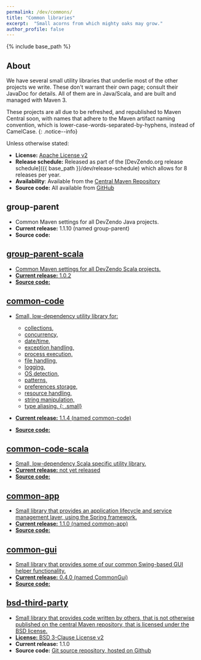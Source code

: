 ```yaml
---
permalink: /dev/commons/
title: "Common libraries"
excerpt:  "Small acorns from which mighty oaks may grow."
author_profile: false
---
```


{% include base_path %}

## About
We have several small utility libraries that underlie most of the other projects we write.
These don't warrant their own page; consult their JavaDoc for details.
All of them are in Java/Scala, and are built and managed with Maven 3.

These projects are all due to be refreshed, and republished to Maven Central soon, with names that adhere to the Maven artifact naming convention, which is lower-case-words-separated-by-hyphens, instead of CamelCase.
{: .notice--info}

Unless otherwise stated:

* **License:** <a href="http://www.apache.org/licenses/LICENSE-2.0.html">Apache License v2</a>
* **Release schedule:** Released as part of the [DevZendo.org release schedule]({{ base_path }}/dev/release-schedule) which allows for 8 releases per year.
* **Availability**: Available from the <a href="http://search.maven.org/#search%7Cga%7C1%7Cg%3A%22org.devzendo%22">Central Maven Repository</a>
* **Source code:** All available from <a href="https://github.com/devzendo">GitHub</a>

## group-parent
* Common Maven settings for all DevZendo Java projects.
* **Current release:** 1.1.10 (named group-parent)
* **Source code:** <a href="https://github.com/devzendo/group-parent.git">

## group-parent-scala
* Common Maven settings for all DevZendo Scala projects.
* **Current release:** 1.0.2
* **Source code:** <a href="https://github.com/devzendo/group-parent-scala.git">

## common-code
* Small, low-dependency utility library for:
  * collections, 
  * concurrency, 
  * date/time, 
  * exception handling, 
  * process execution, 
  * file handling, 
  * logging, 
  * OS detection, 
  * patterns, 
  * preferences storage, 
  * resource handling, 
  * string manipulation, 
  * type aliasing.
  {: .small}

* **Current release:** 1.1.4 (named common-code)
* **Source code:** <a href="https://github.com/devzendo/common-code.git">

## common-code-scala
* Small, low-dependency Scala specific utility library.
* **Current release:** not yet released
* **Source code:** <a href="https://github.com/devzendo/common-code-scala.git">

## common-app
* Small library that provides an application lifecycle and service management layer, using the Spring framework.
* **Current release:** 1.1.0 (named common-app)
* **Source code:** <a href="https://github.com/devzendo/common-app.git">

## common-gui
* Small library that provides some of our common Swing-based GUI helper functionality.
* **Current release:** 0.4.0 (named CommonGui)
* **Source code:** <a href="https://github.com/devzendo/common-gui.git">

## bsd-third-party
* Small library that provides code written by others, that is not otherwise published on the central Maven repository, that is licensed under the BSD license.
* **License:** <a href="https://opensource.org/licenses/BSD-3-Clause">BSD 3-Clause License v2</a>
* **Current release:** 1.1.0
* **Source code:** <a href="https://github.com/devzendo/bsd-third-party.git">Git source repository, hosted on Github

